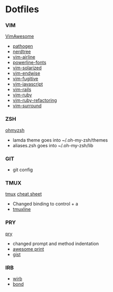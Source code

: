# Dotfiles
### VIM
[VimAwesome](http://vimawesome.com/)
* [pathogen](https://github.com/tpope/vim-pathogen)
* [nerdtree](https://github.com/scrooloose/nerdtree)
* [vim-airline](https://github.com/bling/vim-airline)
* [powerline-fonts](https://github.com/Lokaltog/powerline-fonts)
* [vim-solarized](https://github.com/altercation/vim-colors-solarized)
* [vim-endwise](http://vimawesome.com/plugin/endwise-vim)
* [vim-fugitive](https://github.com/tpope/vim-fugitive)
* [vim-javascript](https://github.com/pangloss/vim-javascript)
* [vim-rails](https://github.com/tpope/vim-rails)
* [vim-ruby](http://vimawesome.com/plugin/vim-ruby)
* [vim-ruby-refactoring](http://vimawesome.com/plugin/vim-ruby-refactoring)
* [vim-surround](http://vimawesome.com/plugin/surround-vim)

### ZSH
[ohmyzsh](https://github.com/robbyrussell/oh-my-zsh)
* lamda theme goes into ~/.oh-my-zsh/themes
* aliases.zsh goes into ~/.oh-my-zsh/lib

### GIT
* git config

### TMUX
[tmux](https://github.com/ThomasAdam/tmux)
[cheat sheet](https://gist.github.com/MohamedAlaa/2961058)
* Changed binding to control + a
* [tmuxline](https://github.com/edkolev/tmuxline.vim)

### PRY
[pry](https://github.com/pry/pry)
* changed prompt and method indentation
* [awesome print](https://github.com/michaeldv/awesome_print)
* [gist](https://github.com/defunkt/gist)

### IRB
* [wirb](https://github.com/janlelis/wirb)
* [bond](https://github.com/cldwalker/bond)
